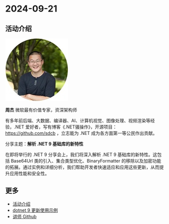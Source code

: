 # 2024-09-21

## 活动介绍

![zhoujie](../../../speakers/images/zhoujie.jpg)

**周杰** 微软最有价值专家，资深架构师

有多年前后端、大数据、编译器、AI、计算机视觉、图像处理、视频渲染等经验，.NET 爱好者，写有博客《.NET骚操作》，开源项目：<https://github.com/sdcb> ，立志能为 .NET 成为各方面第一等公民作出贡献。

分享主题：**解析 .NET 9 基础库的新特性**

在即将举行的 .NET 9 分享会上，我们将深入解析 .NET 9 基础库的新特性。这包括 Base64Url 类的引入、集合类型优化、BinaryFormatter 的移除以及加密功能的拓展。通过实例和详细分析，我们帮助开发者快速适应和应用这些更新，从而提升应用性能和安全性。

## 更多

- [活动介绍](https://mp.weixin.qq.com/s?__biz=MzA3NTU4NjY3Mw==&mid=2247498447&idx=2&sn=59ef18f3d1ecc809774d029f2c9a9a6f&chksm=9eb0bbb9505900bf6f5227a7a5325fdf870cf71a4ae3c148bd47a143ea5ebce98bde31027f85&scene=126&sessionid=1730731357#rd)
- [dotnet 9 更新使用示例](https://github.com/sdcb/blog-data/tree/master/2024/dotnet9-libs)
- [讲师 Github](https://github.com/sdcb)
